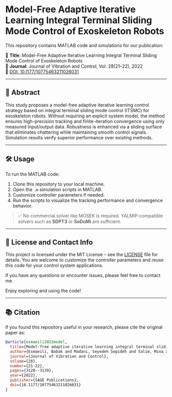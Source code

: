 # Model-Free Adaptive Iterative Learning Integral Terminal Sliding Mode Control of Exoskeleton Robots

This repository contains MATLAB code and simulations for our publication:

📄 **Title**: Model-Free Adaptive Iterative Learning Integral Terminal Sliding Mode Control of Exoskeleton Robots  
📰 **Journal**: Journal of Vibration and Control, Vol. 28(21–22), 2022  
🔗 [DOI: 10.1177/10775463211026031](https://doi.org/10.1177/10775463211026031)

---

## 🧠 Abstract

This study proposes a model-free adaptive iterative learning control strategy based on integral terminal sliding mode control (ITSMC) for exoskeleton robots. Without requiring an explicit system model, the method ensures high-precision tracking and finite-iteration convergence using only measured input/output data. Robustness is enhanced via a sliding surface that eliminates chattering while maintaining smooth control signals. Simulation results verify superior performance over existing methods.

---

## 🛠 Usage

To run the MATLAB code:

1. Clone this repository to your local machine.
2. Open the `.m` simulation scripts in MATLAB.
3. Customize controller parameters if needed.
4. Run the scripts to visualize the tracking performance and convergence behavior.

> ✅ No commercial solver like MOSEK is required. YALMIP-compatible solvers such as **SDPT3** or **SeDuMi** are sufficient.

---

## 📜 License and Contact Info

This project is licensed under the MIT License – see the [LICENSE](LICENSE) file for details. You are welcome to customize the controller parameters and reuse this code for your control system applications.

If you have any questions or encounter issues, please feel free to contact me.

Enjoy exploring and using the code!

---

## 📚 Citation

If you found this repository useful in your research, please cite the original paper as:

```bibtex
@article{esmaeili2022model,
  title={Model-free adaptive iterative learning integral terminal sliding mode control of exoskeleton robots},
  author={Esmaeili, Babak and Madani, Seyedeh Sepideh and Salim, Mina and Baradarannia, Mahdi and Khanmohammadi, Sohrab},
  journal={Journal of Vibration and Control},
  volume={28},
  number={21-22},
  pages={3120--3139},
  year={2022},
  publisher={SAGE Publications},
  doi={10.1177/10775463211026031}
}
